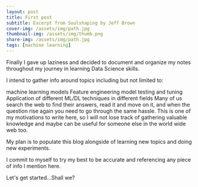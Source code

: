 ```yaml
---
layout: post
title: First post
subtitle: Excerpt from Soulshaping by Jeff Brown
cover-img: /assets/img/path.jpg
thumbnail-img: /assets/img/thumb.png
share-img: /assets/img/path.jpg
tags: [machine learning]
---
```

Finally I gave up laziness and decided to document and organize my notes throughout my journey in learning Data Science skills. 

I intend to gather info around topics including but not limited to:

machine learning models
Feature engineering
model testing and tuning
Application of different ML/DL techniques in different fields
Many of us search the web to find their answers, read it and move on it, and when the question rise again you need to go through the same hassle. This is one of my motivations to write here, so I will not lose track of gathering valuable knowledge and maybe can be useful for someone else in the world wide web too.

My plan is to populate this blog alongside of learning new topics and doing new experiments.

I commit to myself to try my best to be accurate and referencing any piece of info I mention here.

Let's get started...Shall we?
